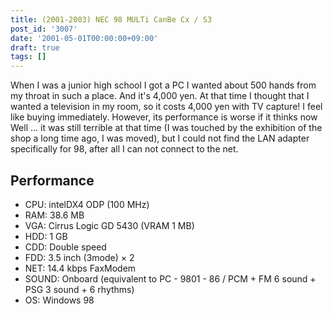```yaml
---
title: (2001-2003) NEC 98 MULTi CanBe Cx / S3
post_id: '3007'
date: '2001-05-01T00:00:00+09:00'
draft: true
tags: []
---
```


When I was a junior high school I got a PC I wanted about 500 hands from my throat in such a place. And it's 4,000 yen. At that time I thought that I wanted a television in my room, so it costs 4,000 yen with TV capture! I feel like buying immediately. However, its performance is worse if it thinks now Well ... it was still terrible at that time (I was touched by the exhibition of the shop a long time ago, I was moved), but I could not find the LAN adapter specifically for 98, after all I can not connect to the net.

## Performance

*   CPU: intelDX4 ODP (100 MHz)
*   RAM: 38.6 MB
*   VGA: Cirrus Logic GD 5430 (VRAM 1 MB)
*   HDD: 1 GB
*   CDD: Double speed
*   FDD: 3.5 inch (3mode) × 2
*   NET: 14.4 kbps FaxModem
*   SOUND: Onboard (equivalent to PC - 9801 - 86 / PCM + FM 6 sound + PSG 3 sound + 6 rhythms)
*   OS: Windows 98
